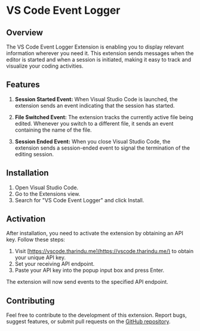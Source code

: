 # VS Code Event Logger

## Overview

The VS Code Event Logger Extension is enabling you to display relevant information wherever you need it. This extension sends messages when the editor is started and when a session is initiated, making it easy to track and visualize your coding activities.

## Features

1.  **Session Started Event:**
    When Visual Studio Code is launched, the extension sends an event indicating that the session has started.

2.  **File Switched Event:**
    The extension tracks the currently active file being edited. Whenever you switch to a different file, it sends an event containing the name of the file.

3.  **Session Ended Event:**
    When you close Visual Studio Code, the extension sends a session-ended event to signal the termination of the editing session.

## Installation

1.  Open Visual Studio Code.
2.  Go to the Extensions view.
3.  Search for "VS Code Event Logger" and click Install.

## Activation

After installation, you need to activate the extension by obtaining an API key. Follow these steps:

1.  Visit [https://vscode.tharindu.me](https://vscode.tharindu.me/) to obtain your unique API key.
2.  Set your receiving API endpoint.
3.  Paste your API key into the popup input box and press Enter.

The extension will now send events to the specified API endpoint.

## Contributing

Feel free to contribute to the development of this extension. Report bugs, suggest features, or submit pull requests on the [GitHub repository](https://github.com/TharinduX/vs-code-event-logger).
